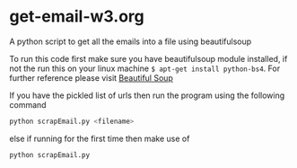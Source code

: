 # get-email-w3.org
A python script to get all the emails into a file using beautifulsoup

To run this code first make sure you have beautifulsoup module installed, if not the run this on your linux machine `$ apt-get install python-bs4`. For further reference please visit [Beautiful Soup](http://www.crummy.com/software/BeautifulSoup/bs4/doc/)

If you have the pickled list of urls then run the program using the following command
```bash
python scrapEmail.py <filename>
```

else if running for the first time then make use of 
```bash
python scrapEmail.py
```
